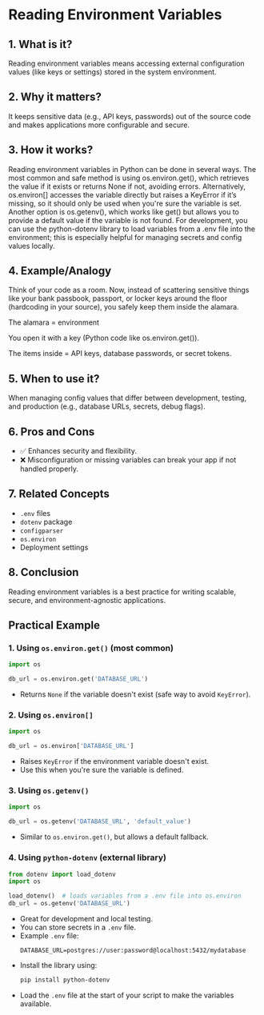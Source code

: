 # Reading Environment Variables

## 1. What is it?  
Reading environment variables means accessing external configuration values (like keys or settings) stored in the system environment.

## 2. Why it matters?  
It keeps sensitive data (e.g., API keys, passwords) out of the source code and makes applications more configurable and secure.

## 3. How it works?  
Reading environment variables in Python can be done in several ways. The most common and safe method is using os.environ.get(), which retrieves the value if it exists or returns None if not, avoiding errors. Alternatively, os.environ[] accesses the variable directly but raises a KeyError if it’s missing, so it should only be used when you're sure the variable is set. Another option is os.getenv(), which works like get() but allows you to provide a default value if the variable is not found. For development, you can use the python-dotenv library to load variables from a .env file into the environment; this is especially helpful for managing secrets and config values locally.

## 4. Example/Analogy  
Think of your code as a room. Now, instead of scattering sensitive things like your bank passbook, passport, or locker keys around the floor (hardcoding in your source), you safely keep them inside the alamara.

The alamara = environment

You open it with a key (Python code like os.environ.get()).

The items inside = API keys, database passwords, or secret tokens.


## 5. When to use it?  
When managing config values that differ between development, testing, and production (e.g., database URLs, secrets, debug flags).

## 6. Pros and Cons  
- ✅ Enhances security and flexibility.  
- ❌ Misconfiguration or missing variables can break your app if not handled properly.

## 7. Related Concepts  
- `.env` files  
- `dotenv` package  
- `configparser`  
- `os.environ`  
- Deployment settings  

## 8. Conclusion  
Reading environment variables is a best practice for writing scalable, secure, and environment-agnostic applications.

## Practical Example

### 1. Using `os.environ.get()` (most common)
```python
import os

db_url = os.environ.get('DATABASE_URL')
```
- Returns `None` if the variable doesn't exist (safe way to avoid `KeyError`).

### 2. Using `os.environ[]`
```python
import os

db_url = os.environ['DATABASE_URL']
```
- Raises `KeyError` if the environment variable doesn't exist.
- Use this when you're sure the variable is defined.

### 3. Using `os.getenv()`
```python
import os

db_url = os.getenv('DATABASE_URL', 'default_value')
```
- Similar to `os.environ.get()`, but allows a default fallback.

### 4. Using `python-dotenv` (external library)
```python
from dotenv import load_dotenv
import os

load_dotenv()  # loads variables from a .env file into os.environ
db_url = os.getenv('DATABASE_URL')
```
- Great for development and local testing.
- You can store secrets in a `.env` file.
- Example `.env` file:
    ```
    DATABASE_URL=postgres://user:password@localhost:5432/mydatabase
    ```
- Install the library using:
    ```bash
    pip install python-dotenv
    ```
- Load the `.env` file at the start of your script to make the variables available.
